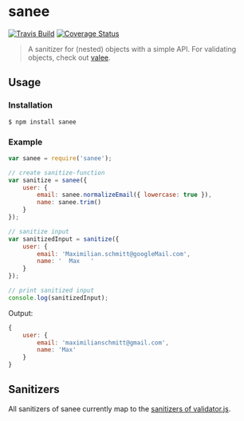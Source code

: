 # sanee

[![Travis Build](http://img.shields.io/travis/maximilianschmitt/sanee.svg?style=flat)](https://travis-ci.org/maximilianschmitt/sanee) [![Coverage Status](https://coveralls.io/repos/maximilianschmitt/sanee/badge.svg?branch=master)](https://coveralls.io/r/maximilianschmitt/sanee?branch=master)

> A sanitizer for (nested) objects with a simple API. For validating objects, check out [valee](https://github.com/maximilianschmitt/valee).

## Usage

### Installation

```
$ npm install sanee
```

### Example

``` js
var sanee = require('sanee');

// create sanitize-function
var sanitize = sanee({
	user: {
		email: sanee.normalizeEmail({ lowercase: true }),
		name: sanee.trim()
	}
});

// sanitize input
var sanitizedInput = sanitize({
	user: {
		email: 'Maximilian.schmitt@googleMail.com',
		name: '  Max   '
	}
});

// print sanitized input
console.log(sanitizedInput);
```

Output:

```js
{
	user: {
		email: 'maximilianschmitt@gmail.com',
		name: 'Max'
	}
}
```

## Sanitizers

All sanitizers of sanee currently map to the [sanitizers of validator.js](https://github.com/chriso/validator.js#sanitizers).
